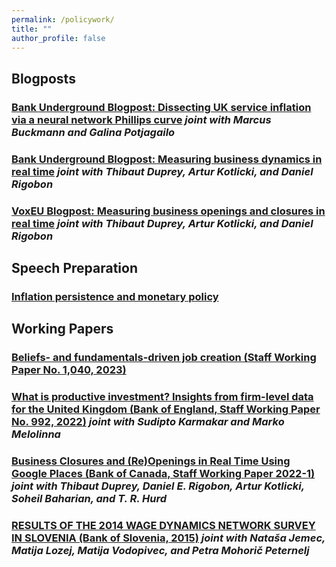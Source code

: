 ```yaml
---
permalink: /policywork/
title: ""
author_profile: false
---
```


## Blogposts

### [Bank Underground Blogpost: Dissecting UK service inflation via a neural network Phillips curve](https://bankunderground.co.uk/2023/07/10/dissecting-uk-service-inflation-via-a-neural-network-phillips-curve/) *joint with Marcus Buckmann and Galina Potjagailo*

### [Bank Underground Blogpost: Measuring business dynamics in real time](https://bankunderground.co.uk/2022/06/29/measuring-business-dynamics-in-real-rime/#more-10060) *joint with Thibaut Duprey, Artur Kotlicki, and Daniel Rigobon*

### [VoxEU Blogpost: Measuring business openings and closures in real time](https://cepr.org/voxeu/columns/measuring-business-openings-and-closures-real-time) *joint with Thibaut Duprey, Artur Kotlicki, and Daniel Rigobon*

## Speech Preparation

### [Inflation persistence and monetary policy](https://www.bankofengland.co.uk/-/media/boe/files/speech/2023/april/inflation-persistence-and-monetary-policy-huw-pill-slides.pdf)

## Working Papers 

### [Beliefs- and fundamentals-driven job creation (Staff Working Paper No. 1,040, 2023)](https://www.bankofengland.co.uk/working-paper/2023/beliefs-and-fundamentals-driven-job-creation)
  
### [What is productive investment? Insights from firm-level data for the United Kingdom (Bank of England, Staff Working Paper No. 992, 2022)](https://www.bankofengland.co.uk/working-paper/2022/what-is-productive-investment-insights-from-firm-level-data-for-the-united-kingdom) *joint with  Sudipto Karmakar and Marko Melolinna*
  
### [ Business Closures and (Re)Openings in Real Time Using Google Places (Bank of Canada, Staff Working Paper 2022-1)](https://www.bankofcanada.ca/2022/01/staff-working-paper-2022-1/) *joint with Thibaut Duprey, Daniel E. Rigobon, Artur Kotlicki, Soheil Baharian, and T. R. Hurd*
 
### [RESULTS OF THE 2014 WAGE DYNAMICS NETWORK SURVEY IN SLOVENIA (Bank of Slovenia, 2015)](https://bankaslovenije.blob.core.windows.net/publication-files/Results_of_the_2014_Wage_Dynamics_Network_Survey_in_Slovenia_1_2015.pdf) *joint with Nataša Jemec, Matija Lozej, Matija Vodopivec, and Petra Mohorič Peternelj*



